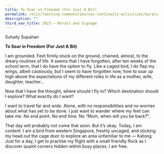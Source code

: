 ```yaml
---
title: To Soar in Freedom (For Just A Bit)
permalink: /elis/learning-communities/swi-continuity-activities/murals-and-signage/to-soar-in-freedom/
description: ""
third_nav_title: 2023 – Murals and Signage
---
```

Suhaily Supahan

**To Soar in Freedom (For Just A Bit)**

I am grounded. Feet firmly stuck on the ground, chained, almost, to the dreary routines of life. It seems that I have forgotten, after ten weeks of the school term, that I do have the option to fly. Like a caged bird, I do flap my wings, albeit cautiously, but I seem to have forgotten now, how to soar up high above the expectations of my different roles in life as a mother, wife, daughter, teacher… 

Now that I have the thought, where should I fly to? Which destination should I explore? What exactly do I want?

I want to travel far and wide. Alone, with no responsibilities and no worries about what has yet to be done. I just want to wander where my feet can take me. No end point. No end time.  No “Mom, when will you be back?”.

That day will probably not come that soon. But it’s okay. Today, I am content. I am a bird from western Singapore, freshly uncaged, and sticking my head out the cage door to explore an area unfamiliar to me — Katong. Just for a day, I get to practise my flight with a small friendly flock as I discover quaint corners hidden within busy places. I am free.
